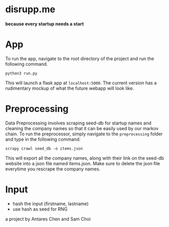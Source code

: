 # disrupp.me
#### because every startup needs a start


# App
To run the app, navigate to the root directory of the project and run the following command.

```
python3 run.py
```

This will launch a flask app at `localhost:5000`. The current version has a rudimentary mockup of what the future webapp will look like.

# Preprocessing
Data Preprocessing involves scraping seed-db for startup names and cleaning the company names so that it can be easily used by our markov chain. To run the preprocessor, simply navigate to the `preprocessing` folder and type in the following command:

```
scrapy crawl seed_db -o items.json
```

This will export all the company names, along with their link on the seed-db website into a json file named items.json. Make sure to delete the json file everytime you rescrape the company names.


# Input
- hash the input (firstname, lastname)
- use hash as seed for RNG




a project by Antares Chen and Sam Choi
